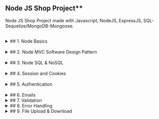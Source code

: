 ## Node JS Shop Project**
Node JS Shop Project made with Javascript, NodeJS, ExpressJS, SQL-Sequelize/MongoDB-Mongoose.

<br />
<details>
  <summary> ## 1. Node Basics</summary>
  How the web works, Creating a Node Server, Node Lifecycle & event loop, Requests, Responses & Responses headers, Routing/redirecting requests, Request body parsing, Event Driven code execution, Blocking/Non-blocking code, Node Modules system.
</details>

<br />
<details>
  <summary> ## 2. Node MVC Software Design Pattern</summary>

  **2.1 Improved Development Workflow and Debugging:** NPM Scripts, 3rd party packages vs Global features vs Core modules, Nodemon, Error Types, Syntax & Runtime & Logical errors.

  **2.2 Express.js:** Middlewares, Handling different routes, Parsing incoming requests, Express router, 404 error pages, Paths filtering, Serving files statically, Navigation.

  **2.3 Dynamic Content & Template Engines**: Views, Sharing data across requests & users, Pug/Express Handlebars/Ejs Template Engines.

  **2.4 Model View Controller (MVC)**: Controllers, Storing/fetching data through models.

  **2.5 Enhancing the App**: Navigation, Routes and Data Storage.

  **2.6 Dynamic Routes & Advanced Models**: Extracting dynamic params, Using IDs on paths, Passing data on requests, Query Params, HTTP Methods.
</details>

<br />
<details>
  <summary> ## 3. Node SQL & NoSQL</summary>

  **3.1 SQL**: Choosing databases, SQL vs NoSQL, SQL for retrieving data & fetching products

  **3.2 Sequelize**: Synching JS Definitions to the database, inserting data, Model creation, One-To-Many relationships, Managing users and models.

  **3.3 NoSQL & MongoDB**: Relations in NoSQL, Database connections, MongoDB Compass, Storing users, Relational data.

  **3.4 Mongoose**: MongoDB Server connection with Mongoose, Schemas, Saving data though Mongoose, Fetching Relations, Clearing data.
  
</details>

<br />
<details>
  <summary> ## 4. Session and Cookies</summary>

  **4.1 Cookies**: Request Driven Login Solutions, Setting/manipulating/configuring/deleting cookies.

  **4.2 Sessions**: Session Middlewares, Using MongoDB to store sessions, Connecting Sessions and Cookies.
</details>

<br />
<details>
  <summary> ## 5. Authentication</summary>

  **5.1 Basic Authentication**: Authentication Flow, Encrypting passwords, Sign up/Sign in, Route protection, Providing user feedback, Flash messages.

  **5.2 Advanced Authentiction**: Resetting passwords, Token logic, Updating passwords, Protection to Post Actions, Limiting editing to posts that user created.
</details>
<br />
<details>
  <summary> ## 6. Emails</summary>
  
  **6.1 Nodemailer**: Sending emails using Nodemailer and SendGrid, Understanding limitations for large scale apps
</details>

<details>
  <summary> ## 7. Validation</summary>

  Basic and custom validation, Validating Errors and Login, Checking for field equality, Async validation, Conditional CSS classes, Sanitazing Data, Validating product manipulation (adding/editing).

</details>

<details>
  <summary> ## 8. Error Handling</summary>
  
  Type of errors, Throwing errors, Returning error pages,Express.js Error handling middleware, Status Codes
</details>

<details>
  <summary> ## 9. File Upload & Download</summary>

  File Picker, Handling multipart form data, Handling file uploads with multer, Adjusting filename & filepaths, Filtering files by mimetype, Storing file data in the database, Serving images statically, Downloading files with Authentication, Setting file Type headers, Restricting file access, Streaming Data vs Preloading Data, PDFKit for pdf generation, Deleting files.
</details>